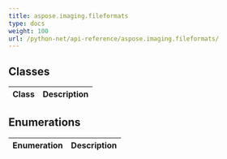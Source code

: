 ```yaml
---
title: aspose.imaging.fileformats
type: docs
weight: 100
url: /python-net/api-reference/aspose.imaging.fileformats/
---
```





## **Classes**
|**Class**|**Description**|
| :- | :- |
## **Enumerations**
|**Enumeration**|**Description**|
| :- | :- |
